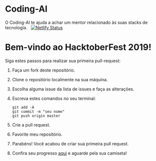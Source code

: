 # Coding-AI 
O Coding-AI te ajuda a achar um mentor relacionado às suas stacks de tecnologia. &nbsp; [![Netlify Status](https://api.netlify.com/api/v1/badges/1355ea63-470d-4f37-987e-af334ab16432/deploy-status)](https://app.netlify.com/sites/mentors/deploys)


# Bem-vindo ao HacktoberFest 2019!
Siga estes passos para realizar sua primeira pull-request:

1. Faça um fork deste repositório.

2. Clone o repositório localmente na sua máquina.

3. Escolha alguma issue da lista de issues e faça as alterações.

4. Escreva estes comandos no seu terminal:
    ```
    git add -A
    git commit -m "seu nome"
    git push origin master
    ```
5. Crie a pull request.

6. Favorite meu repositório.

7. Parabéns! Você acabou de criar sua primeira pull request.

8. Confira seu progresso [aqui](https://hacktoberfest.digitalocean.com/profile) e aguarde pela sua camiseta!
